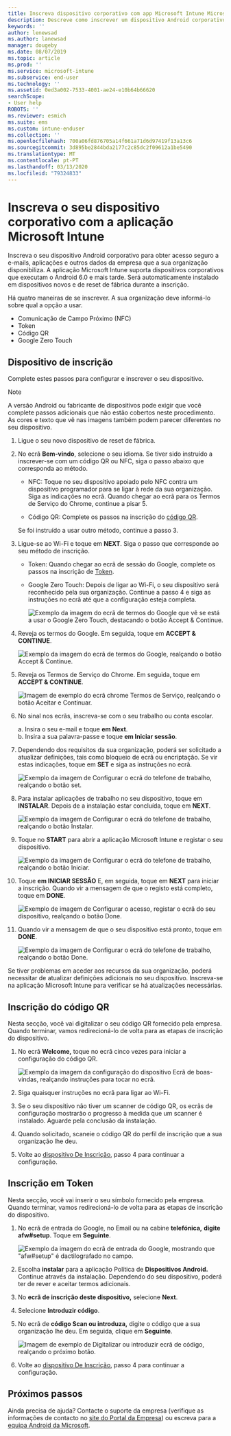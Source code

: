 ```yaml
---
title: Inscreva dispositivo corporativo com app Microsoft Intune Microsoft Docs
description: Descreve como inscrever um dispositivo Android corporativo em Intune
keywords: ''
author: lenewsad
ms.author: lanewsad
manager: dougeby
ms.date: 08/07/2019
ms.topic: article
ms.prod: ''
ms.service: microsoft-intune
ms.subservice: end-user
ms.technology: ''
ms.assetid: 0ed3a002-7533-4001-ae24-e10b64b66620
searchScope:
- User help
ROBOTS: ''
ms.reviewer: esmich
ms.suite: ems
ms.custom: intune-enduser
ms.collection: ''
ms.openlocfilehash: 700a06fd876705a14f661a71d6d97419f13a13c6
ms.sourcegitcommit: 3d895be2844bda2177c2c85dc2f09612a1be5490
ms.translationtype: MT
ms.contentlocale: pt-PT
ms.lasthandoff: 03/13/2020
ms.locfileid: "79324833"
---
```

# <a name="enroll-your-corporate-device-with-the-microsoft-intune-app"></a>Inscreva o seu dispositivo corporativo com a aplicação Microsoft Intune

Inscreva o seu dispositivo Android corporativo para obter acesso seguro a e-mails, aplicações e outros dados da empresa que a sua organização disponibiliza. A aplicação Microsoft Intune suporta dispositivos corporativos que executam o Android 6.0 e mais tarde. Será automaticamente instalado em dispositivos novos e de reset de fábrica durante a inscrição. 

Há quatro maneiras de se inscrever. A sua organização deve informá-lo sobre qual a opção a usar.
 
* Comunicação de Campo Próximo (NFC)  
* Token  
* Código QR   
* Google Zero Touch  

## <a name="enroll-device"></a>Dispositivo de inscrição 
Complete estes passos para configurar e inscrever o seu dispositivo.  

> [!NOTE]
> A versão Android ou fabricante de dispositivos pode exigir que você complete passos adicionais que não estão cobertos neste procedimento. As cores e texto que vê nas imagens também podem parecer diferentes no seu dispositivo.  

1. Ligue o seu novo dispositivo de reset de fábrica.  
2. No ecrã **Bem-vindo**, selecione o seu idioma.   Se tiver sido instruído a inscrever-se com um código QR ou NFC, siga o passo abaixo que corresponda ao método.  
     * NFC: Toque no seu dispositivo apoiado pelo NFC contra um dispositivo programador para se ligar à rede da sua organização. Siga as indicações no ecrã. Quando chegar ao ecrã para os Termos de Serviço do Chrome, continue a pisar 5.  

     * Código QR: Complete os passos na inscrição do [código QR](#qr-code-enrollment).  

     Se foi instruído a usar outro método, continue a passo 3.    

3. Ligue-se ao Wi-Fi e toque em **NEXT**. Siga o passo que corresponde ao seu método de inscrição. 

    * Token: Quando chegar ao ecrã de sessão do Google, complete os passos na inscrição de [Token](#token-enrollment).  
    * Google Zero Touch: Depois de ligar ao Wi-Fi, o seu dispositivo será reconhecido pela sua organização. Continue a passo 4 e siga as instruções no ecrã até que a configuração esteja completa.    
 
       ![Exemplo da imagem do ecrã de termos do Google que vê se está a usar o Google Zero Touch, destacando o botão Accept & Continue.](./media/google-zero-touch-intune-app-01.png)   
   
4. Reveja os termos do Google. Em seguida, toque em **ACCEPT & CONTINUE**.  

      ![Exemplo da imagem do ecrã de termos do Google, realçando o botão Accept & Continue.](./media/fully-managed-intune-app-04.png)   

6. Reveja os Termos de Serviço do Chrome. Em seguida, toque em **ACCEPT & CONTINUE**.  

   ![Imagem de exemplo do ecrã chrome Termos de Serviço, realçando o botão Aceitar e Continuar.](./media/fully-managed-intune-app-06.png)   

7. No sinal nos ecrãs, inscreva-se com o seu trabalho ou conta escolar.   

    a. Insira o seu e-mail e toque **em Next**.      
    b. Insira a sua palavra-passe e toque **em Iniciar sessão**.  

8. Dependendo dos requisitos da sua organização, poderá ser solicitado a atualizar definições, tais como bloqueio de ecrã ou encriptação. Se vir estas indicações, toque em **SET** e siga as instruções no ecrã.  

   ![Exemplo da imagem de Configurar o ecrã do telefone de trabalho, realçando o botão set.](./media/fully-managed-intune-app-10.png)   

9. Para instalar aplicações de trabalho no seu dispositivo, toque em **INSTALAR**. Depois de a instalação estar concluída, toque em **NEXT**.  

   ![Exemplo da imagem de Configurar o ecrã do telefone de trabalho, realçando o botão Instalar.](./media/fully-managed-intune-app-11.png)   

10. Toque no **START** para abrir a aplicação Microsoft Intune e registar o seu dispositivo. 

    ![Exemplo da imagem de Configurar o ecrã do telefone de trabalho, realçando o botão Iniciar.](./media/fully-managed-intune-app-17.png)   

11. Toque **em INICIAR SESSÃO** E, em seguida, toque em **NEXT** para iniciar a inscrição. Quando vir a mensagem de que o registo está completo, toque em **DONE**.  

    ![Exemplo de imagem de Configurar o acesso, registar o ecrã do seu dispositivo, realçando o botão Done.](./media/fully-managed-intune-app-19.png)   

10. Quando vir a mensagem de que o seu dispositivo está pronto, toque em **DONE**.  

    ![Exemplo da imagem de Configurar o ecrã do telefone de trabalho, realçando o botão Done.](./media/fully-managed-intune-app-18.png)   

Se tiver problemas em aceder aos recursos da sua organização, poderá necessitar de atualizar definições adicionais no seu dispositivo. Inscreva-se na aplicação Microsoft Intune para verificar se há atualizações necessárias.   


## <a name="qr-code-enrollment"></a>Inscrição do código QR  
Nesta secção, você vai digitalizar o seu código QR fornecido pela empresa.  Quando terminar, vamos redirecioná-lo de volta para as etapas de inscrição do dispositivo.     
  
1. No ecrã **Welcome,** toque no ecrã cinco vezes para iniciar a configuração do código QR.  

   ![Exemplo da imagem da configuração do dispositivo Ecrã de boas-vindas, realçando instruções para tocar no ecrã.](./media/qr-code-intune-app-01.png)  

2. Siga quaisquer instruções no ecrã para ligar ao Wi-Fi.  
3. Se o seu dispositivo não tiver um scanner de código QR, os ecrãs de configuração mostrarão o progresso à medida que um scanner é instalado. Aguarde pela conclusão da instalação.  
4. Quando solicitado, scaneie o código QR do perfil de inscrição que a sua organização lhe deu.  
5. Volte ao [dispositivo De Inscrição](#enroll-device), passo 4 para continuar a configuração.  

## <a name="token-enrollment"></a>Inscrição em Token  
Nesta secção, você vai inserir o seu símbolo fornecido pela empresa. Quando terminar, vamos redirecioná-lo de volta para as etapas de inscrição do dispositivo.  

1. No ecrã de entrada do Google, no Email ou na cabine **telefónica,** **digite afw#setup**. Toque em **Seguinte**. 

   ![Exemplo da imagem do ecrã de entrada do Google, mostrando que "afw#setup" é dactilografado no campo.](./media/token-intune-app-01.png)   

2. Escolha **instalar** para a aplicação Política de **Dispositivos Android.** Continue através da instalação. Dependendo do seu dispositivo, poderá ter de rever e aceitar termos adicionais.    

3. No **ecrã de inscrição deste dispositivo,** selecione **Next**.  

4. Selecione **Introduzir código**.  

5. No ecrã de **código Scan ou introduza,** digite o código que a sua organização lhe deu.  Em seguida, clique em **Seguinte**.  

   ![Imagem de exemplo de Digitalizar ou introduzir ecrã de código, realçando o próximo botão.](./media/token-intune-app-04.png)  

6. Volte ao [dispositivo De Inscrição](#enroll-device), passo 4 para continuar a configuração.  



## <a name="next-steps"></a>Próximos passos   
Ainda precisa de ajuda? Contacte o suporte da empresa (verifique as informações de contacto no [site do Portal da Empresa](https://go.microsoft.com/fwlink/?linkid=2010980)) ou escreva para a <a href="mailto:wintunedroidfbk@microsoft.com?subject=I'm having trouble with enrolling my Android device&body=Describe the issue you're experiencing here.">equipa Android da Microsoft</a>.  
